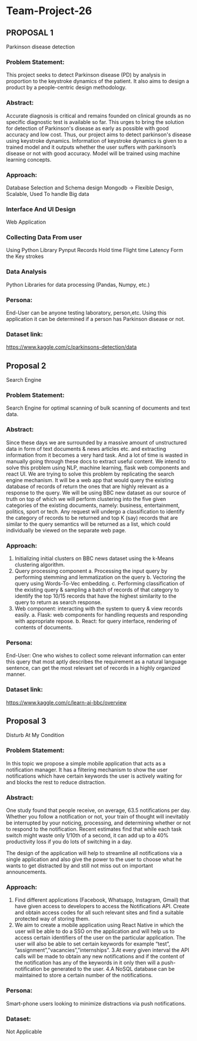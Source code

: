 # Team-Project-26

## PROPOSAL 1

Parkinson disease detection

### Problem Statement:
This project seeks to detect Parkinson disease (PD) by analysis in proportion to the keystroke dynamics of the patient. It also aims to design a product by a people-centric design methodology.

### Abstract:
Accurate diagnosis is critical and remains founded on clinical grounds as no specific diagnostic test is available so far. This urges to bring the solution for detection of Parkinson's disease as early as possible with good accuracy and low cost. Thus, our project aims to detect parkinson's disease using keystroke dynamics. Information of keystroke dynamics is given to a trained model and it outputs whether the user suffers with parkinson’s disease or not with good accuracy. Model will be trained using machine learning concepts.

### Approach:
Database Selection and Schema design
Mongodb -> Flexible Design, Scalable, Used To handle Big data

### Interface And UI Design
Web Application

### Collecting Data From user
Using Python Library
Pynput
Records Hold time
Flight time
Latency
Form the Key strokes

### Data Analysis
Python Libraries for data processing (Pandas, Numpy, etc.)

### Persona:
End-User can be anyone testing laboratory, person,etc. Using this application it can be determined if a person has Parkinson disease or not.

### Dataset link:
https://www.kaggle.com/c/parkinsons-detection/data




## Proposal 2 

Search Engine

### Problem Statement:
Search Engine for optimal scanning of bulk scanning of documents and text data.
 
### Abstract:
 Since these days we are surrounded by a massive amount of unstructured data in form of text documents & news articles etc. and extracting information from it becomes a very hard task. And a lot of time is wasted in manually going through these docs to extract useful content. We intend to solve this problem using NLP, machine learning, flask web components and react UI.
We are trying to solve this problem by replicating the search engine mechanism. It will be a web app that would query the existing database of records of return the ones that are highly relevant as a response to the query. We will be using BBC new dataset as our source of truth on top of which we will perform clustering into the five given categories of the existing documents, namely: business, entertainment, politics, sport or tech. Any request will undergo a classification to identify the category of records to be returned and top K (say) records that are similar to the query semantics will be returned as a list, which could individually be viewed on the separate web page.
 
### Approach:
1. 	Initializing initial clusters on BBC news dataset using the k-Means clustering algorithm.
2. 	Query processing component
a. 	Processing the input query by performing stemming and lemmatization on the query
b. 	Vectoring the query using Words-To-Vec embedding.
c. 	Performing classification of the existing query & sampling a batch of records of that category to identify the top 10/15 records that have the highest similarity to the query to return as search response.
3. 	Web component: interacting with the system to query & view records easily.
a. 	Flask: web components for handling requests and responding with appropriate repose.
b. 	React: for query interface, rendering of contents of documents.

### Persona:
End-User: One who wishes to collect some relevant information can enter this query that most aptly describes the requirement as a natural language sentence, can get the most relevant set of records in a highly organized manner.
 
### Dataset link:
https://www.kaggle.com/c/learn-ai-bbc/overview


## Proposal 3

Disturb At My Condition 

### Problem Statement:
In this topic we propose a simple mobile application that acts as a notification manager. It has a filtering mechanism to show the user notifications which have certain keywords the user is actively waiting for and blocks the rest to reduce distraction.

### Abstract:
One study found that people receive, on average, 63.5 notifications per day. Whether you follow a notification or not, your train of thought will inevitably be interrupted by your noticing, processing, and determining whether or not to respond to the notification. Recent estimates find that while each task switch might waste only 1/10th of a second, it can add up to a 40% productivity loss if you do lots of switching in a day.

The design of the application will help to streamline all notifications via a single application and also give the power to the user to choose what he wants to get distracted by and still not miss out on important announcements.

### Approach:
1. Find different applications (Facebook, Whatsapp, Instagram, Gmail) that have given access to developers to access the Notifications API. Create and obtain access codes for  all such relevant sites and find a suitable protected way of storing them.
2. We aim to create a mobile application using React Native in which the user will be able to do a SSO on the application and will help us to access certain identifiers of the user on the particular application. The user will also be able to set certain keywords for example “test”, ”assignment”,”vacancies”,”internships”.
3.At every given interval the API calls will be made to obtain any new notifications and if the content of the notification has any of the keywords in it only then will a push-notification be generated to the user.
4.A NoSQL database can be maintained to store a certain number of the notifications.

### Persona:
Smart-phone users looking to minimize distractions via push notifications.

### Dataset:
Not Applicable



